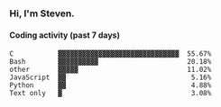 ### Hi, I'm Steven.

#### Coding activity (past 7 days)
```
C           ▓▓▓▓▓▓▓▓▓▓▓▓▓▓▓▓▓▓▓▓▓▓▓▓▓▓▓▓▓▓  55.67%
Bash        ▓▓▓▓▓▓▓▓▓▓                      20.18%
other       ▓▓▓▓▓                           11.02%
JavaScript  ▓▓                               5.16%
Python      ▓▓                               4.88%
Text only   ▓                                3.08%
```
